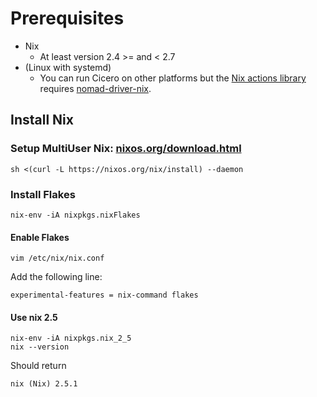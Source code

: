 # Prerequisites
- Nix
	- At least version 2.4 >= and < 2.7
- (Linux with systemd)
	- You can run Cicero on other platforms but the [Nix actions library](https://github.com/input-output-hk/cicero/blob/main/pkgs/cicero/evaluators/nix/lib.nix) requires [nomad-driver-nix](https://github.com/input-output-hk/nomad-driver-nix).

## Install Nix

### Setup MultiUser Nix: [nixos.org/download.html](https://nixos.org/download.html)
```
sh <(curl -L https://nixos.org/nix/install) --daemon
```

### Install Flakes
```
nix-env -iA nixpkgs.nixFlakes
```

#### Enable Flakes
```
vim /etc/nix/nix.conf
```

Add the following line:
```
experimental-features = nix-command flakes
```

#### Use nix 2.5
```
nix-env -iA nixpkgs.nix_2_5
nix --version
```

Should return
```
nix (Nix) 2.5.1
```
